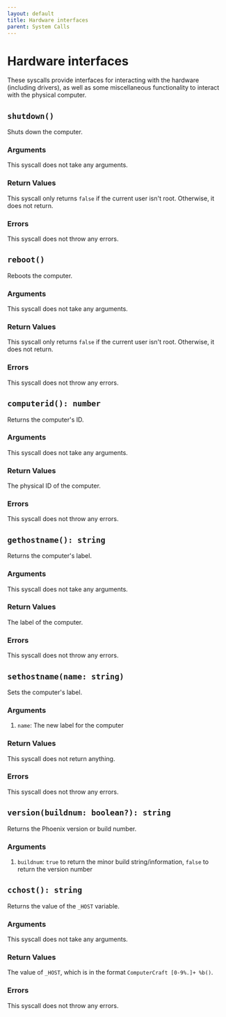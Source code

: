```yaml
---
layout: default
title: Hardware interfaces
parent: System Calls
---
```


# Hardware interfaces
These syscalls provide interfaces for interacting with the hardware (including drivers), as well as some miscellaneous functionality to interact with the physical computer.

## `shutdown()`
Shuts down the computer.

### Arguments
This syscall does not take any arguments.

### Return Values
This syscall only returns `false` if the current user isn't root. Otherwise, it does not return.

### Errors
This syscall does not throw any errors.

## `reboot()`
Reboots the computer.

### Arguments
This syscall does not take any arguments.

### Return Values
This syscall only returns `false` if the current user isn't root. Otherwise, it does not return.

### Errors
This syscall does not throw any errors.

## `computerid(): number`
Returns the computer's ID.

### Arguments
This syscall does not take any arguments.

### Return Values
The physical ID of the computer.

### Errors
This syscall does not throw any errors.

## `gethostname(): string`
Returns the computer's label.

### Arguments
This syscall does not take any arguments.

### Return Values
The label of the computer.

### Errors
This syscall does not throw any errors.

## `sethostname(name: string)`
Sets the computer's label.

### Arguments
1. `name`: The new label for the computer

### Return Values
This syscall does not return anything.

### Errors
This syscall does not throw any errors.

## `version(buildnum: boolean?): string`
Returns the Phoenix version or build number.

### Arguments
1. `buildnum`: `true` to return the minor build string/information, `false` to return the version number

## `cchost(): string`
Returns the value of the `_HOST` variable.

### Arguments
This syscall does not take any arguments.

### Return Values
The value of `_HOST`, which is in the format `ComputerCraft [0-9%.]+ %b()`.

### Errors
This syscall does not throw any errors.